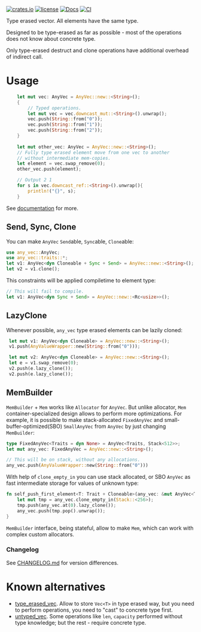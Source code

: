 [![crates.io](https://img.shields.io/crates/v/any_vec.svg)](https://crates.io/crates/any_vec)
[![license](https://img.shields.io/badge/license-Apache--2.0_OR_MIT-blue?style=flat-square)](#license)
[![Docs](https://docs.rs/any_vec/badge.svg)](https://docs.rs/any_vec)
[![CI](https://github.com/tower120/any_vec/actions/workflows/ci.yml/badge.svg?branch=main)](https://github.com/tower120/any_vec/actions/workflows/ci.yml)

Type erased vector. All elements have the same type.

Designed to be type-erased as far as possible - most of the operations does not know about concrete type.

Only type-erased destruct and clone operations have additional overhead of indirect call.

# Usage

```rust
    let mut vec: AnyVec = AnyVec::new::<String>();
    {
        // Typed operations.
        let mut vec = vec.downcast_mut::<String>().unwrap();
        vec.push(String::from("0"));
        vec.push(String::from("1"));
        vec.push(String::from("2"));
    }
 
    let mut other_vec: AnyVec = AnyVec::new::<String>();
    // Fully type erased element move from one vec to another
    // without intermediate mem-copies.
    let element = vec.swap_remove(0);
    other_vec.push(element);

    // Output 2 1
    for s in vec.downcast_ref::<String>().unwrap(){
        println!("{}", s);
    } 
```

See [documentation](https://docs.rs/any_vec) for more.

## Send, Sync, Clone

You can make `AnyVec` `Send`able, `Sync`able, `Clone`able:

```rust
use any_vec::AnyVec;
use any_vec::traits::*;
let v1: AnyVec<dyn Cloneable + Sync + Send> = AnyVec::new::<String>();
let v2 = v1.clone();
 ```
 This constraints will be applied compiletime to element type:
```rust
// This will fail to compile. 
let v1: AnyVec<dyn Sync + Send> = AnyVec::new::<Rc<usize>>();
```
## LazyClone

 Whenever possible, `any_vec` type erased elements can be lazily cloned:

```rust
 let mut v1: AnyVec<dyn Cloneable> = AnyVec::new::<String>();
 v1.push(AnyValueWrapper::new(String::from("0")));

 let mut v2: AnyVec<dyn Cloneable> = AnyVec::new::<String>();
 let e = v1.swap_remove(0);
 v2.push(e.lazy_clone());
 v2.push(e.lazy_clone());
```

## MemBuilder

 `MemBuilder` + `Mem` works like `Allocator` for `AnyVec`. But unlike allocator,
 `Mem` container-specialized design allows to perform more optimizations. For example,
 it is possible to make stack-allocated `FixedAnyVec` and small-buffer-optimized(SBO) `SmallAnyVec`
 from `AnyVec` by just changing `MemBuilder`:

```rust
type FixedAnyVec<Traits = dyn None> = AnyVec<Traits, Stack<512>>;
let mut any_vec: FixedAnyVec = AnyVec::new::<String>();

// This will be on stack, without any allocations.
any_vec.push(AnyValueWrapper::new(String::from("0")))
```

 With help of `clone_empty_in` you can use stack allocated, or SBO `AnyVec`
 as fast intermediate storage for values of unknown type:

```rust
fn self_push_first_element<T: Trait + Cloneable>(any_vec: &mut AnyVec<T>){
    let mut tmp = any_vec.clone_empty_in(Stack::<256>);
    tmp.push(any_vec.at(0).lazy_clone());
    any_vec.push(tmp.pop().unwrap());
}
```

 `MemBuilder` interface, being stateful, allow to make `Mem`, which can work with complex custom allocators.

### Changelog

See [CHANGELOG.md](CHANGELOG.md) for version differences.

# Known alternatives

* [type_erased_vec](https://crates.io/crates/type_erased_vec). Allow to store `Vec<T>` in type erased way, 
but you need to perform operations, you need to "cast" to concrete type first.
* [untyped_vec](https://crates.io/crates/untyped_vec). Some operations like `len`, `capacity` performed without type
knowledge; but the rest - require concrete type.
